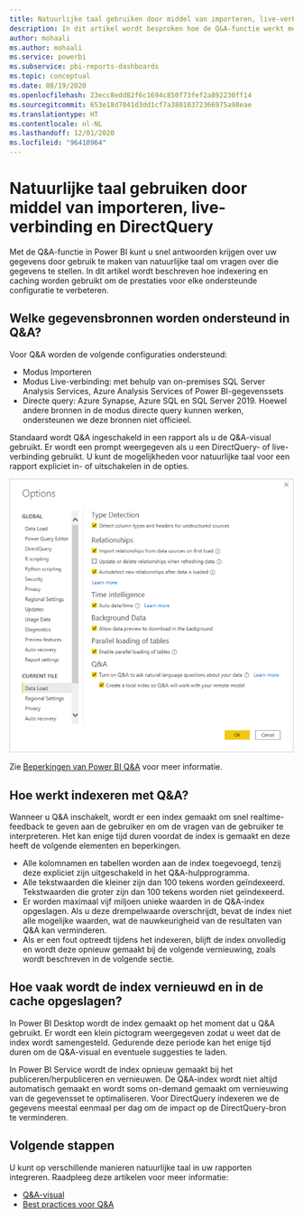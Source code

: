 ```yaml
---
title: Natuurlijke taal gebruiken door middel van importeren, live-verbinding en DirectQuery
description: In dit artikel wordt besproken hoe de Q&A-functie werkt met de verschillende soorten gegevensbronnen die beschikbaar zijn in Power BI. We kijken ook naar de concepten van indexeren en opslaan in cache.
author: mohaali
ms.author: mohaali
ms.service: powerbi
ms.subservice: pbi-reports-dashboards
ms.topic: conceptual
ms.date: 08/19/2020
ms.openlocfilehash: 23ecc8edd82f6c1694c850f73fef2a892230ff14
ms.sourcegitcommit: 653e18d7041d3dd1cf7a38010372366975a98eae
ms.translationtype: HT
ms.contentlocale: nl-NL
ms.lasthandoff: 12/01/2020
ms.locfileid: "96418964"
---
```

# <a name="use-natural-language-with-import-live-connect-and-direct-query"></a>Natuurlijke taal gebruiken door middel van importeren, live-verbinding en DirectQuery

Met de Q&A-functie in Power BI kunt u snel antwoorden krijgen over uw gegevens door gebruik te maken van natuurlijke taal om vragen over die gegevens te stellen. In dit artikel wordt beschreven hoe indexering en caching worden gebruikt om de prestaties voor elke ondersteunde configuratie te verbeteren.

## <a name="what-data-sources-are-supported-in-qa"></a>Welke gegevensbronnen worden ondersteund in Q&A?

Voor Q&A worden de volgende configuraties ondersteund:

- Modus Importeren
- Modus Live-verbinding: met behulp van on-premises SQL Server Analysis Services, Azure Analysis Services of Power BI-gegevenssets
- Directe query: Azure Synapse, Azure SQL en SQL Server 2019. Hoewel andere bronnen in de modus directe query kunnen werken, ondersteunen we deze bronnen niet officieel.

Standaard wordt Q&A ingeschakeld in een rapport als u de Q&A-visual gebruikt. Er wordt een prompt weergegeven als u een DirectQuery- of live-verbinding gebruikt. U kunt de mogelijkheden voor natuurlijke taal voor een rapport expliciet in- of uitschakelen in de opties.

![Q&A-bureaubladopties](media/qna-desktop-options.png)

Zie [Beperkingen van Power BI Q&A](q-and-a-limitations.md) voor meer informatie.

## <a name="how-does-indexing-work-with-qa"></a>Hoe werkt indexeren met Q&A?

Wanneer u Q&A inschakelt, wordt er een index gemaakt om snel realtime-feedback te geven aan de gebruiker en om de vragen van de gebruiker te interpreteren. Het kan enige tijd duren voordat de index is gemaakt en deze heeft de volgende elementen en beperkingen.

- Alle kolomnamen en tabellen worden aan de index toegevoegd, tenzij deze expliciet zijn uitgeschakeld in het Q&A-hulpprogramma.
- Alle tekstwaarden die kleiner zijn dan 100 tekens worden geïndexeerd. Tekstwaarden die groter zijn dan 100 tekens worden niet geïndexeerd. 
- Er worden maximaal vijf miljoen unieke waarden in de Q&A-index opgeslagen. Als u deze drempelwaarde overschrijdt, bevat de index niet alle mogelijke waarden, wat de nauwkeurigheid van de resultaten van Q&A kan verminderen.
- Als er een fout optreedt tijdens het indexeren, blijft de index onvolledig en wordt deze opnieuw gemaakt bij de volgende vernieuwing, zoals wordt beschreven in de volgende sectie.

## <a name="how-often-is-the-index-refreshed-and-cached"></a>Hoe vaak wordt de index vernieuwd en in de cache opgeslagen?

In Power BI Desktop wordt de index gemaakt op het moment dat u Q&A gebruikt. Er wordt een klein pictogram weergegeven zodat u weet dat de index wordt samengesteld. Gedurende deze periode kan het enige tijd duren om de Q&A-visual en eventuele suggesties te laden.

In Power BI Service wordt de index opnieuw gemaakt bij het publiceren/herpubliceren en vernieuwen. De Q&A-index wordt niet altijd automatisch gemaakt en wordt soms on-demand gemaakt om vernieuwing van de gegevensset te optimaliseren. Voor DirectQuery indexeren we de gegevens meestal eenmaal per dag om de impact op de DirectQuery-bron te verminderen.

## <a name="next-steps"></a>Volgende stappen

U kunt op verschillende manieren natuurlijke taal in uw rapporten integreren. Raadpleeg deze artikelen voor meer informatie:

* [Q&A-visual](../visuals/power-bi-visualization-q-and-a.md)
* [Best practices voor Q&A](q-and-a-best-practices.md)
